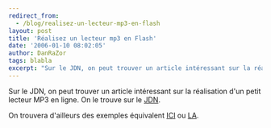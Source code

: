 ```yaml
---
redirect_from:
  - /blog/realisez-un-lecteur-mp3-en-flash
layout: post
title: 'Réalisez un lecteur mp3 en Flash'
date: '2006-01-10 08:02:05'
author: DanRaZor
tags: blabla
excerpt: "Sur le JDN, on peut trouver un article intéressant sur la réalisation d'un petit lecteur MP3 en ligne.   On le trouve sur le [JDN](http://developpeur.journaldunet.com/tutoriel/fla/060109-flash-lecteur-mp3-leger-1a.shtml).  \n  \nOn trouvera d'ailleurs des exemples équivalent [ICI](http://sites.estvideo.net/dew/index/2005/12/03/603-dewplayer-reloaded      …"
---
```


Sur le JDN, on peut trouver un article intéressant sur la réalisation d'un petit lecteur MP3 en ligne.   On le trouve sur le [JDN](http://developpeur.journaldunet.com/tutoriel/fla/060109-flash-lecteur-mp3-leger-1a.shtml).

On trouvera d'ailleurs des exemples équivalent [ICI](http://sites.estvideo.net/dew/index/2005/12/03/603-dewplayer-reloaded) ou [LA](http://del.icio.us/help/playtagger).
